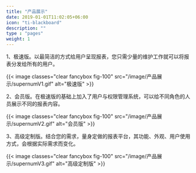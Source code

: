 ```yaml
---
title: "产品展示"
date: 2019-01-01T11:02:05+06:00
icon: "ti-blackboard"
description: ""
type : "pages"
weight: 1
---
```


1、极速版。以最简洁的方式给用户呈现报表，您只需少量的维护工作就可以将报表分发给所有的用户。  

{{< image classes="clear fancybox fig-100" src="/image/产品展示/supernumV1.gif" alt="极速版" >}}
<br>

2、会员版。在极速版的基础上加入了用户与权限管理系统，可以给不同角色的人员展示不同的报表内容。 

{{< image classes="clear fancybox fig-100" src="/image/产品展示/supernumV2.gif" alt="会员版" >}}
<br>

3、高级定制版。结合您的需求，量身定做的报表平台，其功能、外观、用户使用方式，会根据实际需求而变化。  

{{< image classes="clear fancybox fig-100" src="/image/产品展示/supernumV3.gif" alt="高级定制版" >}}  
